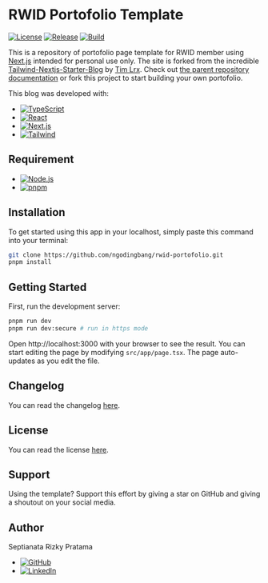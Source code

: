 # RWID Portofolio Template

[![License](https://badgen.net/github/license/ngodingbang/rwid-portofolio "License")](LICENSE.md)
[![Release](https://badgen.net/github/release/ngodingbang/rwid-portofolio "Release")](https://github.com/ngodingbang/rwid-portofolio/releases)
[![Build](https://github.com/ngodingbang/rwid-portofolio/actions/workflows/main.yml/badge.svg "Build")](https://github.com/ngodingbang/rwid-portofolio/actions/workflows/main.yml)

This is a repository of portofolio page template for RWID member using [Next.js](https://nextjs.org) intended for personal use only. The site is forked from the incredible [Tailwind-Nextjs-Starter-Blog](https://github.com/timlrx/tailwind-nextjs-starter-blog) by [Tim Lrx](https://github.com/timlrx). Check out [the parent repository documentation](https://github.com/timlrx/tailwind-nextjs-starter-blog/blob/main/README.md) or fork this project to start building your own portofolio.

This blog was developed with:

- [![TypeScript](https://img.shields.io/badge/TypeScript_5.6.2-007ACC?style=for-the-badge&logo=typescript&logoColor=white "TypeScript")](https://www.typescriptlang.org)
- [![React](https://img.shields.io/badge/React_18.3.1-20232A?style=for-the-badge&logo=react&logoColor=61DAFB "React")](https://react.dev)
- [![Next.js](https://img.shields.io/badge/nextjs_14.2.12-000000?style=for-the-badge&logo=next.js&logoColor=white "Next.js")](https://nextjs.org)
- [![Tailwind](https://img.shields.io/badge/Tailwind_CSS_3.4.12-38B2AC?style=for-the-badge&logo=tailwind-css&logoColor=white "Tailwind")](https://tailwindcss.com)

## Requirement

- [![Node.js](https://img.shields.io/badge/Node.js_20.18.0-43853D?style=for-the-badge&logo=node.js&logoColor=white "Node.js")](https://nodejs.org)
- [![pnpm](https://img.shields.io/badge/pnpm_9.12.2-F69220?style=for-the-badge&logo=pnpm&logoColor=white "pnpm")](https://pnpm.io)

## Installation

To get started using this app in your localhost, simply paste this command into your terminal:

```bash
git clone https://github.com/ngodingbang/rwid-portofolio.git
pnpm install
```

## Getting Started

First, run the development server:

```bash
pnpm run dev
pnpm run dev:secure # run in https mode
```

Open http://localhost:3000 with your browser to see the result. You can start editing the page by modifying `src/app/page.tsx`. The page auto-updates as you edit the file.

## Changelog

You can read the changelog [here](CHANGELOG.md).

## License

You can read the license [here](LICENSE.md).

## Support

Using the template? Support this effort by giving a star on GitHub and giving a shoutout on your social media.

## Author

Septianata Rizky Pratama

- [![GitHub](https://img.shields.io/badge/GitHub-100000?style=for-the-badge&logo=github&logoColor=white "GitHub")](https://github.com/ianriizky)
- [![LinkedIn](https://img.shields.io/badge/LinkedIn-white?style=for-the-badge&logo=linkedin&colorB=0a66c2 "LinkedIn")](https://www.linkedin.com/in/ianrizky)
